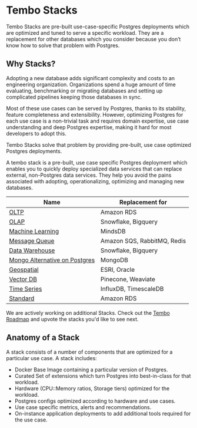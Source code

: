 # Tembo Stacks

Tembo Stacks are pre-built use-case-specific Postgres deployments which are optimized and tuned to serve a specific workload. They are a replacement for other databases which you consider because you don’t know how to solve that problem with Postgres.

## Why Stacks?

Adopting a new database adds significant complexity and costs to an engineering organization. Organizations spend a huge amount of time evaluating, benchmarking or migrating databases and setting up complicated pipelines keeping those databases in sync.

Most of these use cases can be served by Postgres, thanks to its stability, feature completeness and extensibility. However, optimizing Postgres for each use case is a non-trivial task and requires domain expertise, use case understanding and deep Postgres expertise, making it hard for most developers to adopt this.

Tembo Stacks solve that problem by providing pre-built, use case optimized Postgres deployments.

A tembo stack is a pre-built, use case specific Postgres deployment which enables you to quickly deploy specialized data services that can replace external, non-Postgres data services. They help you avoid the pains associated with adopting, operationalizing, optimizing and managing new databases.

|Name|Replacement for|
|----|---------------|
|[OLTP](./src/stacks/specs/oltp.yaml)| Amazon RDS |
|[OLAP](./src/stacks/specs/olap.yaml)| Snowflake, Bigquery |
|[Machine Learning](./src/stacks/specs/machine_learning.yaml)| MindsDB |
|[Message Queue](./src/stacks/specs/message_queue.yaml)| Amazon SQS, RabbitMQ, Redis |
|[Data Warehouse](./src/stacks/specs/data_warehouse.yaml)| Snowflake, Bigquery |
|[Mongo Alternative on Postgres](./src/stacks/specs/mongo_alternative.yaml)| MongoDB |
|[Geospatial](./src/stacks/specs/gis.yaml)| ESRI, Oracle |
|[Vector DB](./src/stacks/specs/vectordb.yaml)| Pinecone, Weaviate |
|[Time Series](./src/stacks/specs/timeseries.yaml)| InfluxDB, TimescaleDB |
|[Standard](./src/stacks/specs/standard.yaml)| Amazon RDS |

We are actively working on additional Stacks. Check out the [Tembo Roadmap](https://roadmap.tembo.io/roadmap) and upvote the stacks you'd like to see next.

## Anatomy of a Stack

A stack consists of a number of components that are optimized for a particular use case. A stack includes:

* Docker Base Image containing a particular version of Postgres.
* Curated Set of extensions which turn Postgres into best-in-class for that workload.
* Hardware (CPU::Memory ratios, Storage tiers) optimized for the workload.
* Postgres configs optimized according to hardware and use cases.
* Use case specific metrics, alerts and recommendations.
* On-instance application deployments to add additional tools required for the use case.
